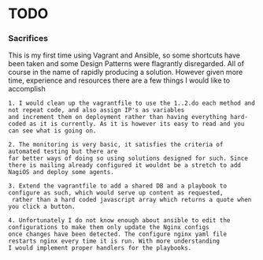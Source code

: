 # TODO

### Sacrifices

This is my first time using Vagrant and Ansible, so some shortcuts have been taken and some Design Patterns were flagrantly disregarded. 
All of course in the name of rapidly producing a solution. However given more time, experience and resources there are a few things I would like to accomplish

    1. I would clean up the vagrantfile to use the 1..2.do each method and not repeat code, and also assign IP's as variables 
    and increment them on deployment rather than having everything hard-coded as it is currently. As it is however its easy to read and you can see what is going on.

    2. The monitoring is very basic, it satisfies the criteria of automated testing but there are 
    far better ways of doing so using solutions designed for such. Since there is mailing already configured it wouldnt be a stretch to add NagiOS and deploy some agents. 

    3. Extend the vagrantfile to add a shared DB and a playbook to configure as such, which would serve up content as requested,
     rather than a hard coded javascript array which returns a quote when you click a button.

    4. Unfortunately I do not know enough about ansible to edit the configurations to make them only update the Nginx configs 
    once changes have been detected. The configure nginx yaml file restarts nginx every time it is run. With more understanding 
    I would implement proper handlers for the playbooks.

